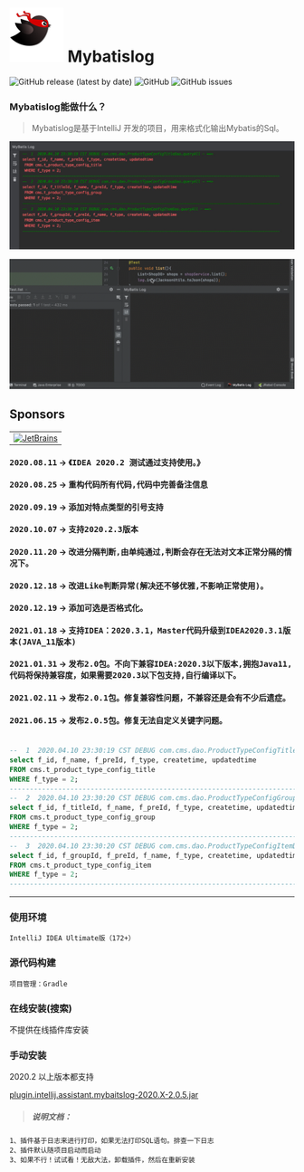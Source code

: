 # [![Mybatislog](logo-bird-ninja.svg)](https://github.com/Link-Kou/intellij-mybaitslog) Mybatislog

![GitHub release (latest by date)](https://img.shields.io/github/v/release/Link-Kou/intellij-mybaitslog)
![GitHub](https://img.shields.io/github/license/Link-Kou/intellij-mybaitslog)
![GitHub issues](https://img.shields.io/github/issues/Link-Kou/intellij-mybaitslog)

### Mybatislog能做什么？

> Mybatislog是基于IntelliJ 开发的项目，用来格式化输出Mybatis的Sql。

![样列](https://raw.githubusercontent.com/Link-Kou/intellij-mybaitslog/master/image/2020-03-25_09-28-47.jpg "样列")

![样列](https://raw.githubusercontent.com/Link-Kou/intellij-mybaitslog/master/image/2020-04-17_23-51-18.gif "样列")

## Sponsors

<table>
      <td>
        <a href="https://www.jetbrains.com/?from=TreeInfotip" target="_blank">
            <img src="https://cdn.jsdelivr.net/gh/YiiGuxing/TranslationPlugin@master/images/jetbrains.svg" alt="JetBrains" title="Development powered by JetBrains.">
        </a>
      </td>
</table>


#### <kbd>2020.08.11</kbd> -> <kbd>《IDEA 2020.2 测试通过支持使用。》</kbd>

#### <kbd>2020.08.25</kbd> ->  <kbd>重构代码所有代码,代码中完善备注信息</kbd>

#### <kbd>2020.09.19</kbd> ->  <kbd>添加对特点类型的引号支持</kbd>

#### <kbd>2020.10.07</kbd> ->  <kbd>支持2020.2.3版本</kbd>

#### <kbd>2020.11.20</kbd> ->  <kbd>改进分隔判断,由单纯通过,判断会存在无法对文本正常分隔的情况下。</kbd>

#### <kbd>2020.12.18</kbd> ->  <kbd>改进Like判断异常(解决还不够优雅,不影响正常使用)。</kbd>

#### <kbd>2020.12.19</kbd> ->  <kbd>添加可选是否格式化。</kbd>

#### <kbd>2021.01.18</kbd> ->  <kbd>支持IDEA：2020.3.1，Master代码升级到IDEA2020.3.1版本(JAVA_11版本)</kbd>

#### <kbd>2021.01.31</kbd> ->  <kbd>发布2.0包。不向下兼容IDEA:2020.3以下版本,拥抱Java11,代码将保持兼容度，如果需要2020.3以下包支持,自行编译以下。</kbd>

#### <kbd>2021.02.11</kbd> ->  <kbd>发布2.0.1包。修复兼容性问题，不兼容还是会有不少后遗症。</kbd>

#### <kbd>2021.06.15</kbd> ->  <kbd>发布2.0.5包。修复无法自定义关键字问题。</kbd>


```sql

--  1  2020.04.10 23:30:19 CST DEBUG com.cms.dao.ProductTypeConfigTitleDao.queryAll - ==>
select f_id, f_name, f_preId, f_type, createtime, updatedtime
FROM cms.t_product_type_config_title
WHERE f_type = 2;
------------------------------------------------------------------------------------------------------------------------
--  2  2020.04.10 23:30:20 CST DEBUG com.cms.dao.ProductTypeConfigGroupDao.queryAll - ==>
select f_id, f_titleId, f_name, f_preId, f_type, createtime, updatedtime
FROM cms.t_product_type_config_group
WHERE f_type = 2;
------------------------------------------------------------------------------------------------------------------------
--  3  2020.04.10 23:30:20 CST DEBUG com.cms.dao.ProductTypeConfigItemDao.queryAll - ==>
select f_id, f_groupId, f_preId, f_name, f_type, createtime, updatedtime
FROM cms.t_product_type_config_item
WHERE f_type = 2;
------------------------------------------------------------------------------------------------------------------------

```

---

### 使用环境

`IntelliJ IDEA Ultimate版（172+）`

### 源代码构建

    项目管理：Gradle

### 在线安装(搜索)

不提供在线插件库安装

### 手动安装

2020.2 以上版本都支持
>
[plugin.intellij.assistant.mybaitslog-2020.X-2.0.5.jar](https://raw.githubusercontent.com/Link-Kou/intellij-mybaitslog/master/plugin/plugin.intellij.assistant.mybaitslog-2.0.5.jar)


> ##### 说明文档：

    1、插件基于日志来进行打印，如果无法打印SQL语句。排查一下日志
    2、插件默认随项目启动而启动
    3、如果不行！试试看！无敌大法，卸载插件，然后在重新安装